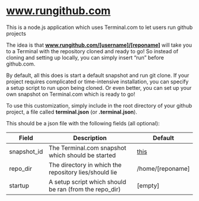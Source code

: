 # www.rungithub.com

This is a node.js application which uses Terminal.com to let users run github projects

The idea is that **www.rungithub.com/[username]/[reponame]** will take you to a Terminal with the repository cloned and ready to go!  So instead of cloning and setting up locally, you can simply insert “run” before github.com.

By default, all this does is start a default snapshot and run git clone.
If your project requires complicated or time-intensive installation, you can specify a setup script to run upon being cloned.
Or even better, you can set up your own snapshot on Terminal.com which is ready to go!

To use this customization, simply include in the root directory of your github project, a file called **terminal.json** (or **.terminal.json**).

This should be a json file with the following fields (all optional):

| Field             | Description                                              | Default                                                                                                    |
|-------------------|----------------------------------------------------------|----------------------------------------------------------------------                                      |
| snapshot\_id      | The Terminal.com snapshot which should be started        | [this](https://www.terminal.com/snapshot/4f452850f26d9f22536c87be7b1834bd32cf2b53882d8833a6c2ad3304d2d1b2) |
| repo\_dir         | The directory in which the repository lies/should lie    | /home/[reponame]                                                                                           |
| startup           | A setup script which should be ran (from the repo\_dir)  | [empty]                                                                                                    |

